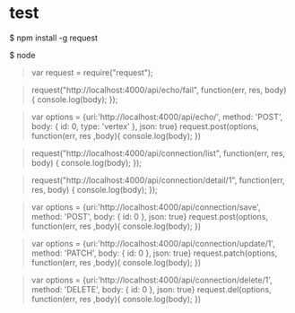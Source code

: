 # test
$ npm install -g request

$ node
> var request = require("request");

> request("http://localhost:4000/api/echo/fail", function(err, res, body) { console.log(body); });

> var options = {uri:'http://localhost:4000/api/echo/', method: 'POST', body: { id: 0, type: 'vertex' }, json: true}
> request.post(options, function(err, res ,body){ console.log(body); })

> request("http://localhost:4000/api/connection/list", function(err, res, body) { console.log(body); });

> request("http://localhost:4000/api/connection/detail/1", function(err, res, body) { console.log(body); });

> var options = {uri:'http://localhost:4000/api/connection/save', method: 'POST', body: { id: 0 }, json: true}
> request.post(options, function(err, res ,body){ console.log(body); })

> var options = {uri:'http://localhost:4000/api/connection/update/1', method: 'PATCH', body: { id: 0 }, json: true}
> request.patch(options, function(err, res ,body){ console.log(body); })

> var options = {uri:'http://localhost:4000/api/connection/delete/1', method: 'DELETE', body: { id: 0 }, json: true}
> request.del(options, function(err, res ,body){ console.log(body); })




